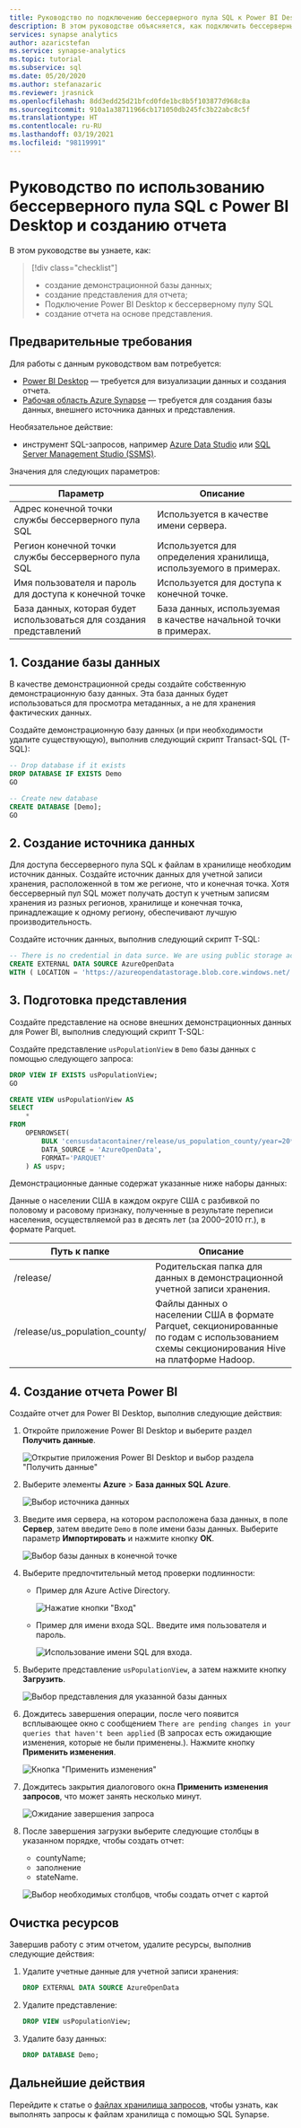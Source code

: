 ```yaml
---
title: Руководство по подключению бессерверного пула SQL к Power BI Desktop и созданию отчета
description: В этом руководстве объясняется, как подключить бессерверный пул SQL в Azure Synapse Analytics к Power BI Desktop и создать демонстрационный отчет на основе представления.
services: synapse analytics
author: azaricstefan
ms.service: synapse-analytics
ms.topic: tutorial
ms.subservice: sql
ms.date: 05/20/2020
ms.author: stefanazaric
ms.reviewer: jrasnick
ms.openlocfilehash: 8dd3edd25d21bfcd0fde1bc8b5f103877d968c8a
ms.sourcegitcommit: 910a1a38711966cb171050db245fc3b22abc8c5f
ms.translationtype: HT
ms.contentlocale: ru-RU
ms.lasthandoff: 03/19/2021
ms.locfileid: "98119991"
---
```

# <a name="tutorial-use-serverless-sql-pool-with-power-bi-desktop--create-a-report"></a>Руководство по использованию бессерверного пула SQL с Power BI Desktop и созданию отчета

В этом руководстве вы узнаете, как:

> [!div class="checklist"]
>
> - создание демонстрационной базы данных;
> - создание представления для отчета;
> - Подключение Power BI Desktop к бессерверному пулу SQL
> - создание отчета на основе представления.

## <a name="prerequisites"></a>Предварительные требования

Для работы с данным руководством вам потребуется:

- [Power BI Desktop](https://powerbi.microsoft.com/downloads/) — требуется для визуализации данных и создания отчета.
- [Рабочая область Azure Synapse](../get-started-create-workspace.md) — требуется для создания базы данных, внешнего источника данных и представления.

Необязательное действие:

- инструмент SQL-запросов, например [Azure Data Studio](/sql/azure-data-studio/download-azure-data-studio) или [SQL Server Management Studio (SSMS)](/sql/ssms/download-sql-server-management-studio-ssms).

Значения для следующих параметров:

| Параметр                                 | Описание                                                   |
| ----------------------------------------- | ------------------------------------------------------------- |
| Адрес конечной точки службы бессерверного пула SQL    | Используется в качестве имени сервера.                                   |
| Регион конечной точки службы бессерверного пула SQL     | Используется для определения хранилища, используемого в примерах. |
| Имя пользователя и пароль для доступа к конечной точке | Используется для доступа к конечной точке.                               |
| База данных, которая будет использоваться для создания представлений     | База данных, используемая в качестве начальной точки в примерах.       |

## <a name="1---create-database"></a>1\. Создание базы данных

В качестве демонстрационной среды создайте собственную демонстрационную базу данных. Эта база данных будет использоваться для просмотра метаданных, а не для хранения фактических данных.

Создайте демонстрационную базу данных (и при необходимости удалите существующую), выполнив следующий скрипт Transact-SQL (T-SQL):

```sql
-- Drop database if it exists
DROP DATABASE IF EXISTS Demo
GO

-- Create new database
CREATE DATABASE [Demo];
GO
```

## <a name="2---create-data-source"></a>2\. Создание источника данных

Для доступа бессерверного пула SQL к файлам в хранилище необходим источник данных. Создайте источник данных для учетной записи хранения, расположенной в том же регионе, что и конечная точка. Хотя бессерверный пул SQL может получать доступ к учетным записям хранения из разных регионов, хранилище и конечная точка, принадлежащие к одному региону, обеспечивают лучшую производительность.

Создайте источник данных, выполнив следующий скрипт T-SQL:

```sql
-- There is no credential in data surce. We are using public storage account which doesn't need a secret.
CREATE EXTERNAL DATA SOURCE AzureOpenData
WITH ( LOCATION = 'https://azureopendatastorage.blob.core.windows.net/')
```

## <a name="3---prepare-view"></a>3\. Подготовка представления

Создайте представление на основе внешних демонстрационных данных для Power BI, выполнив следующий скрипт T-SQL:

Создайте представление `usPopulationView` в `Demo` базы данных с помощью следующего запроса:

```sql
DROP VIEW IF EXISTS usPopulationView;
GO

CREATE VIEW usPopulationView AS
SELECT
    *
FROM
    OPENROWSET(
        BULK 'censusdatacontainer/release/us_population_county/year=20*/*.parquet',
        DATA_SOURCE = 'AzureOpenData',
        FORMAT='PARQUET'
    ) AS uspv;
```

Демонстрационные данные содержат указанные ниже наборы данных:

Данные о населении США в каждом округе США с разбивкой по половому и расовому признаку, полученные в результате переписи населения, осуществляемой раз в десять лет (за 2000–2010 гг.), в формате Parquet.

| Путь к папке                                                  | Описание                                                  |
| ------------------------------------------------------------ | ------------------------------------------------------------ |
| /release/                                                    | Родительская папка для данных в демонстрационной учетной записи хранения.               |
| /release/us_population_county/                               | Файлы данных о населении США в формате Parquet, секционированные по годам с использованием схемы секционирования Hive на платформе Hadoop. |

## <a name="4---create-power-bi-report"></a>4\. Создание отчета Power BI

Создайте отчет для Power BI Desktop, выполнив следующие действия:

1. Откройте приложение Power BI Desktop и выберите раздел **Получить данные**.

   ![Открытие приложения Power BI Desktop и выбор раздела "Получить данные"](./media/tutorial-connect-power-bi-desktop/step-0-open-powerbi.png)

2. Выберите элементы **Azure** > **База данных SQL Azure**. 

   ![Выбор источника данных](./media/tutorial-connect-power-bi-desktop/step-1-select-data-source.png)

3. Введите имя сервера, на котором расположена база данных, в поле **Сервер**, затем введите `Demo` в поле имени базы данных. Выберите параметр **Импортировать** и нажмите кнопку **ОК**. 

   ![Выбор базы данных в конечной точке](./media/tutorial-connect-power-bi-desktop/step-2-db.png)

4. Выберите предпочтительный метод проверки подлинности:

    - Пример для Azure Active Directory. 
  
        ![Нажатие кнопки "Вход"](./media/tutorial-connect-power-bi-desktop/step-2.1-select-aad-auth.png)

    - Пример для имени входа SQL. Введите имя пользователя и пароль.

        ![Использование имени SQL для входа.](./media/tutorial-connect-power-bi-desktop/step-2.2-select-sql-auth.png)


5. Выберите представление `usPopulationView`, а затем нажмите кнопку **Загрузить**. 

   ![Выбор представления для указанной базы данных](./media/tutorial-connect-power-bi-desktop/step-3-select-view.png)

6. Дождитесь завершения операции, после чего появится всплывающее окно с сообщением `There are pending changes in your queries that haven't been applied` (В запросах есть ожидающие изменения, которые не были применены.). Нажмите кнопку **Применить изменения**. 

   ![Кнопка "Применить изменения"](./media/tutorial-connect-power-bi-desktop/step-4-apply-changes.png)

7. Дождитесь закрытия диалогового окна **Применить изменения запросов**, что может занять несколько минут. 

   ![Ожидание завершения запроса](./media/tutorial-connect-power-bi-desktop/step-5-wait-for-query-to-finish.png)

8. После завершения загрузки выберите следующие столбцы в указанном порядке, чтобы создать отчет:
   - countyName;
   - заполнение
   - stateName.

   ![Выбор необходимых столбцов, чтобы создать отчет с картой](./media/tutorial-connect-power-bi-desktop/step-6-select-columns-of-interest.png)

## <a name="clean-up-resources"></a>Очистка ресурсов

Завершив работу с этим отчетом, удалите ресурсы, выполнив следующие действия:

1. Удалите учетные данные для учетной записи хранения:

   ```sql
   DROP EXTERNAL DATA SOURCE AzureOpenData
   ```

2. Удалите представление:

   ```sql
   DROP VIEW usPopulationView;
   ```

3. Удалите базу данных:

   ```sql
   DROP DATABASE Demo;
   ```

## <a name="next-steps"></a>Дальнейшие действия

Перейдите к статье о [файлах хранилища запросов](develop-storage-files-overview.md), чтобы узнать, как выполнять запросы к файлам хранилища с помощью SQL Synapse.
